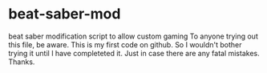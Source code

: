 # beat-saber-mod
beat saber modification script to allow custom gaming
To anyone trying out this file, be aware.  This is my first code on github.  So I wouldn't bother trying it until I have completeted it.  Just in case there are any fatal mistakes.  Thanks.
